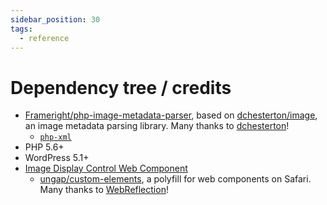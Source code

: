 ```yaml
---
sidebar_position: 30
tags:
  - reference
---
```


# Dependency tree / credits

<!--
WARNING: Bits of information here are duplicated in several places:
  * https://docs.frameright.io/wordpress/credits
  * https://github.com/Frameright/image-display-control-wordpress/blob/master/readme.txt
Make sure to keep them in sync.
-->

- [Frameright/php-image-metadata-parser](../php/README.md),
  based on [dchesterton/image](https://github.com/dchesterton/image), an image
  metadata parsing library. Many thanks to
  [dchesterton](https://github.com/dchesterton)!
  - [`php-xml`](https://www.php.net/manual/en/book.dom.php)
- PHP 5.6+
- WordPress 5.1+
- [Image Display Control Web Component](../web-component/README.md)
  - [ungap/custom-elements](https://github.com/ungap/custom-elements), a
    polyfill for web components on Safari. Many thanks to
    [WebReflection](https://github.com/WebReflection)!
